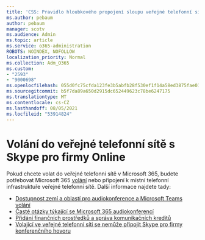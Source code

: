 ```yaml
---
title: 'CSS: Pravidlo hloubkového propojení sloupu veřejné telefonní sítě'
ms.author: pebaum
author: pebaum
manager: scotv
ms.audience: Admin
ms.topic: article
ms.service: o365-administration
ROBOTS: NOINDEX, NOFOLLOW
localization_priority: Normal
ms.collection: Adm_O365
ms.custom:
- "2593"
- "9000698"
ms.openlocfilehash: 055d0fc75cfda123fe3b5abfb28f530ef1f14a58ed3875fae01fc41c50e7ca84
ms.sourcegitcommit: b5f7da89a650d2915dc652449623c78be6247175
ms.translationtype: MT
ms.contentlocale: cs-CZ
ms.lasthandoff: 08/05/2021
ms.locfileid: "53914824"
---
```

# <a name="pstn-calling-with-skype-for-business-online"></a>Volání do veřejné telefonní sítě s Skype pro firmy Online

Pokud chcete volat do veřejné telefonní sítě v Microsoft 365, budete potřebovat Microsoft 365 [volání](https://docs.microsoft.com/microsoftteams/what-is-phone-system-in-office-365#more-about-calling-plans) nebo připojení k místní telefonní infrastruktuře veřejné telefonní sítě. Další informace najdete tady:

- [Dostupnost zemí a oblastí pro audiokonference a Microsoft Teams volání](https://docs.microsoft.com/microsoftteams/country-and-region-availability-for-audio-conferencing-and-calling-plans/country-and-region-availability-for-audio-conferencing-and-calling-plans)
- [Časté otázky týkající se Microsoft 365 audiokonferencí](https://docs.microsoft.com/microsoftteams/audio-conferencing-common-questions)
- [Přidání finančních prostředků a správa komunikačních kreditů](https://docs.microsoft.com/microsoftteams/add-funds-and-manage-communications-credits)
- [Volající ve veřejné telefonní síti se nemůže připojit Skype pro firmy konferenčního hovoru](https://docs.microsoft.com/SkypeForBusiness/troubleshoot/online-conferencing/pstn-callers-cant-join-dial-in-call)
